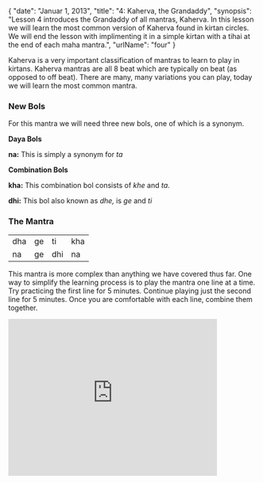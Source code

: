 <data>
{
    "date": "Januar 1, 2013",
    "title": "4: Kaherva, the Grandaddy",
    "synopsis": "Lesson 4 introduces the Grandaddy of all mantras, Kaherva. In this lesson we will learn the most common version of Kaherva found in kirtan circles. We will end the lesson with implimenting it in a simple kirtan with a tihai at the end of each maha mantra.",
    "urlName": "four"
}
</data>


Kaherva is a very important classification of mantras to learn to play in kirtans. Kaherva mantras are all 8 beat which are typically on beat (as opposed to off beat). There are many, many variations you can play, today we will learn the most common mantra.

### New Bols

For this mantra we will need three new bols, one of which is a synonym.

**Daya Bols**

**na:**
This is simply a synonym for *ta*

**Combination Bols**

**kha:**
This combination bol consists of *khe* and *ta*.

**dhi:**
This bol also known as *dhe,* is  *ge* and *ti*

### The Mantra

<table>
    <tr>
        <td>dha</td> 
        <td>ge</td> 
        <td>ti</td> 
        <td>kha</td> 
    </tr>
    <tr>
        <td>na</td> 
        <td>ge</td> 
        <td>dhi</td> 
        <td>na</td> 
    </tr>
</table>


This mantra is more complex than anything we have covered thus far. One way to simplify the learning process is to play the mantra one line at a time. Try practicing the first line for 5 minutes. Continue playing just the second line for 5 minutes. Once you are comfortable with each line, combine them together.

<iframe width="420" height="315" src="http://www.youtube.com/embed/6PquRVe1Wa4" frameborder="0" allowfullscreen></iframe>
